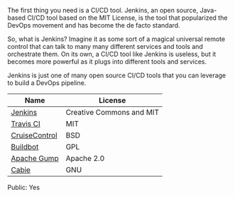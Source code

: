 The first thing you need is a CI/CD tool. Jenkins, an open source, Java-based CI/CD tool based on the MIT License, is the tool that popularized the DevOps movement and has become the de facto standard.

So, what is Jenkins? Imagine it as some sort of a magical universal remote control that can talk to many many different services and tools and orchestrate them. On its own, a CI/CD tool like Jenkins is useless, but it becomes more powerful as it plugs into different tools and services.

Jenkins is just one of many open source CI/CD tools that you can leverage to build a DevOps pipeline.

|Name|License|
|---|---|
|[Jenkins](https://github.com/jenkinsci/jenkins)|Creative Commons and MIT|
|[Travis CI](https://github.com/travis-ci/travis-ci)|MIT|
|[CruiseControl](http://cruisecontrol.sourceforge.net)|BSD|
|[Buildbot](https://github.com/buildbot/buildbot)|GPL|
|[Apache Gump](https://gump.apache.org)|Apache 2.0|
|[Cabie](http://cabie.tigris.org)|GNU|


Public: Yes



























